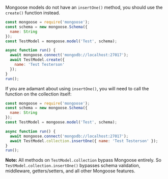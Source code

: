 Mongoose models do not have an `insertOne()` method, you should use the `create()` function instead.

```javascript
const mongoose = require('mongoose');
const schema = new mongoose.Schema({
  name: String
});
const TestModel = mongoose.model('Test', schema);

async function run() {
  await mongoose.connect('mongodb://localhost:27017');
  await TestModel.create({
    name: 'Test Testerson'
  });
}
run();
```

If you are adamant about using `insertOne()`, you will need to call the function on the collection itself:

```javascript
const mongoose = require('mongoose');
const schema = new mongoose.Schema({
  name: String
});
const TestModel = mongoose.model('Test', schema);

async function run() {
  await mongoose.connect('mongodb://localhost:27017');
  await TestModel.collection.insertOne({ name: 'Test Testerson' });
}
run();
```

**Note:** All methods on `TestModel.collection` bypass Mongoose entirely. So `TestModel.collection.insertOne()` bypasses schema validation, middleware, getters/setters, and all other Mongoose features.